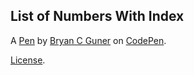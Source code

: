 List of Numbers With Index
--------------------------


A [Pen](https://codepen.io/bgoonz/pen/vYeZyLb) by [Bryan C Guner](https://codepen.io/bgoonz) on [CodePen](https://codepen.io).

[License](https://codepen.io/bgoonz/pen/vYeZyLb/license).